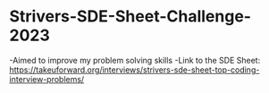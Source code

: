 # Strivers-SDE-Sheet-Challenge-2023

-Aimed to improve my problem solving skills
-Link to the SDE Sheet: https://takeuforward.org/interviews/strivers-sde-sheet-top-coding-interview-problems/
